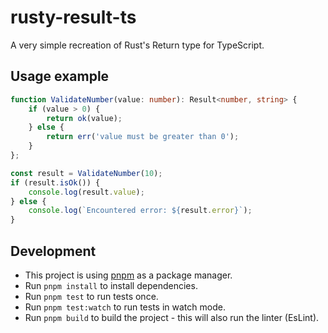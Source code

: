 # rusty-result-ts

A very simple recreation of Rust's Return type for TypeScript.

## Usage example

```ts
function ValidateNumber(value: number): Result<number, string> {
    if (value > 0) {
        return ok(value);
    } else {
        return err('value must be greater than 0');
    }
};

const result = ValidateNumber(10);
if (result.isOk()) {
    console.log(result.value);
} else {
    console.log(`Encountered error: ${result.error}`);
}
```

## Development

- This project is using [pnpm](https://pnpm.io/) as a package manager.
- Run `pnpm install` to install dependencies.
- Run `pnpm test` to run tests once.
- Run `pnpm test:watch` to run tests in watch mode.
- Run `pnpm build` to build the project - this will also run the linter (EsLint).
